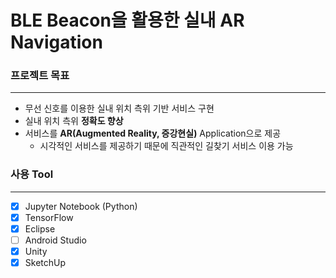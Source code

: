 # BLE Beacon을 활용한 실내 AR Navigation
### 프로젝트 목표
* * *
* 무선 신호를 이용한 실내 위치 측위 기반 서비스 구현  
* 실내 위치 측위 __정확도 향상__  
* 서비스를 __AR(Augmented Reality, 증강현실)__ Application으로 제공  
  * 시각적인 서비스를 제공하기 때문에 직관적인 길찾기 서비스 이용 가능  
### 사용 Tool
* * *
- [x] Jupyter Notebook (Python)
- [x] TensorFlow
- [x] Eclipse
- [ ] Android Studio
- [x] Unity
- [x] SketchUp
